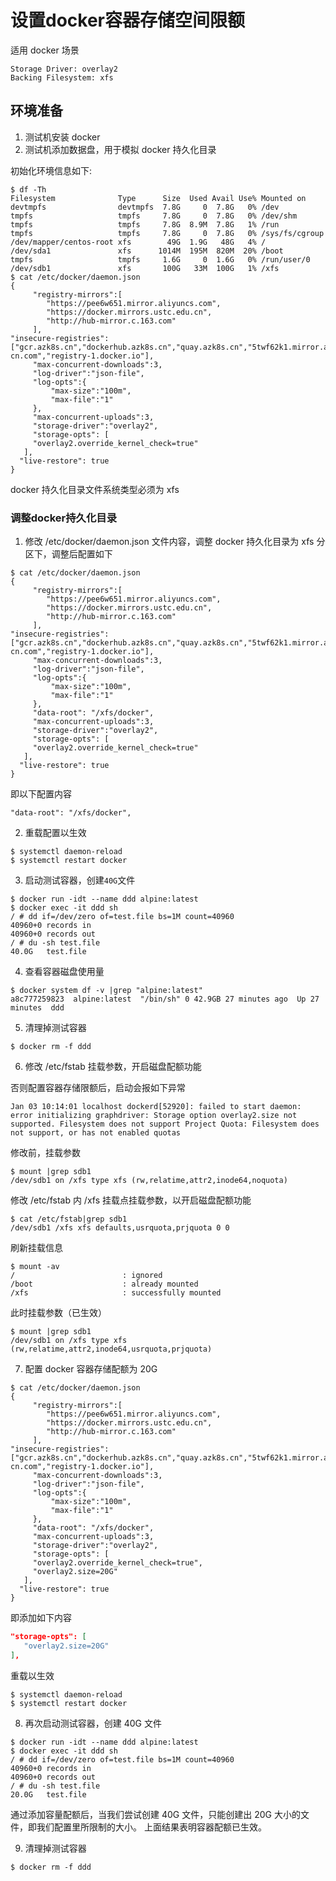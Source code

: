 # 设置docker容器存储空间限额

适用 docker 场景
```
Storage Driver: overlay2
Backing Filesystem: xfs
```

## 环境准备

1. 测试机安装 docker
2. 测试机添加数据盘，用于模拟 docker 持久化目录

初始化环境信息如下:

```shell
$ df -Th
Filesystem              Type      Size  Used Avail Use% Mounted on
devtmpfs                devtmpfs  7.8G     0  7.8G   0% /dev
tmpfs                   tmpfs     7.8G     0  7.8G   0% /dev/shm
tmpfs                   tmpfs     7.8G  8.9M  7.8G   1% /run
tmpfs                   tmpfs     7.8G     0  7.8G   0% /sys/fs/cgroup
/dev/mapper/centos-root xfs        49G  1.9G   48G   4% /
/dev/sda1               xfs      1014M  195M  820M  20% /boot
tmpfs                   tmpfs     1.6G     0  1.6G   0% /run/user/0
/dev/sdb1               xfs       100G   33M  100G   1% /xfs
$ cat /etc/docker/daemon.json
{
     "registry-mirrors":[
        "https://pee6w651.mirror.aliyuncs.com",
        "https://docker.mirrors.ustc.edu.cn",
        "http://hub-mirror.c.163.com"
     ],
"insecure-registries":["gcr.azk8s.cn","dockerhub.azk8s.cn","quay.azk8s.cn","5twf62k1.mirror.aliyuncs.com","registry.docker-cn.com","registry-1.docker.io"],
     "max-concurrent-downloads":3,
     "log-driver":"json-file",
     "log-opts":{
         "max-size":"100m",
         "max-file":"1"
     },
     "max-concurrent-uploads":3,
     "storage-driver":"overlay2",
     "storage-opts": [
     "overlay2.override_kernel_check=true"
   ],
  "live-restore": true
}
```
docker 持久化目录文件系统类型必须为 xfs

### 调整docker持久化目录

1. 修改 /etc/docker/daemon.json 文件内容，调整 docker 持久化目录为 xfs 分区下，调整后配置如下

```shell
$ cat /etc/docker/daemon.json
{
     "registry-mirrors":[
        "https://pee6w651.mirror.aliyuncs.com",
        "https://docker.mirrors.ustc.edu.cn",
        "http://hub-mirror.c.163.com"
     ],
"insecure-registries":["gcr.azk8s.cn","dockerhub.azk8s.cn","quay.azk8s.cn","5twf62k1.mirror.aliyuncs.com","registry.docker-cn.com","registry-1.docker.io"],
     "max-concurrent-downloads":3,
     "log-driver":"json-file",
     "log-opts":{
         "max-size":"100m",
         "max-file":"1"
     },
     "data-root": "/xfs/docker",
     "max-concurrent-uploads":3,
     "storage-driver":"overlay2",
     "storage-opts": [
     "overlay2.override_kernel_check=true"
   ],
  "live-restore": true
}
```

即以下配置内容

```
"data-root": "/xfs/docker",
```

2. 重载配置以生效

```shell
$ systemctl daemon-reload
$ systemctl restart docker 
```

3. 启动测试容器，创建`40G`文件

```shell
$ docker run -idt --name ddd alpine:latest
$ docker exec -it ddd sh
/ # dd if=/dev/zero of=test.file bs=1M count=40960
40960+0 records in
40960+0 records out
/ # du -sh test.file
40.0G   test.file
```

4. 查看容器磁盘使用量

```shell
$ docker system df -v |grep "alpine:latest"
a8c777259823  alpine:latest  "/bin/sh" 0 42.9GB 27 minutes ago  Up 27 minutes  ddd
```

5. 清理掉测试容器

```shell
$ docker rm -f ddd
```

6. 修改 /etc/fstab 挂载参数，开启磁盘配额功能

否则配置容器存储限额后，启动会报如下异常

```
Jan 03 10:14:01 localhost dockerd[52920]: failed to start daemon: error initializing graphdriver: Storage option overlay2.size not supported. Filesystem does not support Project Quota: Filesystem does not support, or has not enabled quotas
```

修改前，挂载参数

```shell
$ mount |grep sdb1
/dev/sdb1 on /xfs type xfs (rw,relatime,attr2,inode64,noquota)
```

修改 /etc/fstab 内 /xfs 挂载点挂载参数，以开启磁盘配额功能

```shell
$ cat /etc/fstab|grep sdb1
/dev/sdb1 /xfs xfs defaults,usrquota,prjquota 0 0
```

刷新挂载信息

```shell
$ mount -av
/                        : ignored
/boot                    : already mounted
/xfs                     : successfully mounted
```

此时挂载参数（已生效）

```shell
$ mount |grep sdb1
/dev/sdb1 on /xfs type xfs (rw,relatime,attr2,inode64,usrquota,prjquota)
```

7. 配置 docker 容器存储配额为 20G

```shell
$ cat /etc/docker/daemon.json
{
     "registry-mirrors":[
        "https://pee6w651.mirror.aliyuncs.com",
        "https://docker.mirrors.ustc.edu.cn",
        "http://hub-mirror.c.163.com"
     ],
"insecure-registries":["gcr.azk8s.cn","dockerhub.azk8s.cn","quay.azk8s.cn","5twf62k1.mirror.aliyuncs.com","registry.docker-cn.com","registry-1.docker.io"],
     "max-concurrent-downloads":3,
     "log-driver":"json-file",
     "log-opts":{
         "max-size":"100m",
         "max-file":"1"
     },
     "data-root": "/xfs/docker",
     "max-concurrent-uploads":3,
     "storage-driver":"overlay2",
     "storage-opts": [
     "overlay2.override_kernel_check=true",
     "overlay2.size=20G"
   ],
  "live-restore": true
}
```

即添加如下内容

```json
"storage-opts": [
   "overlay2.size=20G"
],
```

重载以生效

```shell
$ systemctl daemon-reload
$ systemctl restart docker 
```

8. 再次启动测试容器，创建 40G 文件

```shell
$ docker run -idt --name ddd alpine:latest
$ docker exec -it ddd sh
/ # dd if=/dev/zero of=test.file bs=1M count=40960
40960+0 records in
40960+0 records out
/ # du -sh test.file
20.0G   test.file
```

通过添加容量配额后，当我们尝试创建 40G 文件，只能创建出 20G 大小的文件，即我们配置里所限制的大小。
上面结果表明容器配额已生效。

9. 清理掉测试容器

```shell
$ docker rm -f ddd
```
